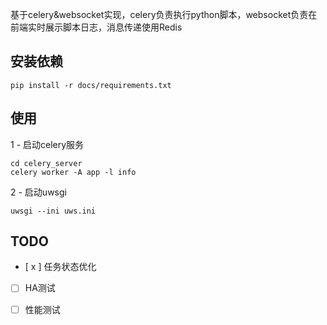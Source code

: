 基于celery&websocket实现，celery负责执行python脚本，websocket负责在前端实时展示脚本日志，消息传递使用Redis

## 安装依赖
```
pip install -r docs/requirements.txt
```

## 使用

1 - 启动celery服务
```
cd celery_server
celery worker -A app -l info
```
2 - 启动uwsgi
```
uwsgi --ini uws.ini
```

## TODO
- [ x ] 任务状态优化
- [ ] HA测试
- [ ] 性能测试



